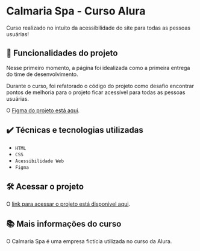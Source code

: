 # Calmaria Spa - Curso Alura

Curso realizado no intuito da acessibilidade do site para todas as pessoas usuárias!

## 🔨 Funcionalidades do projeto

Nesse primeiro momento, a página foi idealizada como a primeira entrega do time de desenvolvimento.

Durante o curso, foi refatorado o código do projeto como desafio encontrar pontos de melhoria para o projeto ficar acessível para todas as pessoas usuárias.

O [Figma do projeto está aqui](https://www.figma.com/file/1pDTUXo7ovT6zlE64Zw509/Calmaria-Spa--%7C-Forma%C3%A7%C3%A3o-Acessibilidade?type=design&node-id=98-1263&mode=design&t=iIe3hZrzPEvVEi0o-0).

## ✔️ Técnicas e tecnologias utilizadas

- `HTML`
- `CSS`
- `Acessibilidade Web`
- `Figma`

## 🛠️ Acessar o projeto

O [link para acessar o projeto está disponivel aqui](https://jhonata-anderson.github.io/calmaria-spa-css/).

## 📚 Mais informações do curso

O Calmaria Spa é uma empresa fictícia utilizada no curso da Alura.
